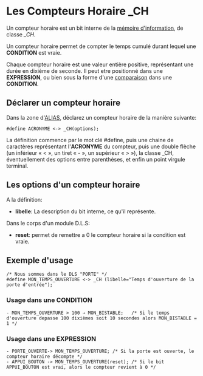 # Les Compteurs Horaire _CH

Un compteur horaire est un bit interne de la [mémoire d'information](dls.md#memoire-dinformations), de classe *_CH*.

Un compteur horaire permet de compter le temps cumulé durant lequel une **CONDITION** est vraie.

Chaque compteur horaire est une valeur entière positive, représentant une durée en dixième de seconde.
Il peut etre positionné dans une **EXPRESSION**, ou bien sous la forme d'une [comparaison](dls_logique.md#les-comparaisons) dans une **CONDITION**.

## Déclarer un compteur horaire

Dans la zone d'[ALIAS](dls_acronyme.md), déclarez un compteur horaire de la manière suivante:

    #define ACRONYME <-> _CH(options);

La définition commence par le mot clé #define, puis une chaine de caractères représentant l'**ACRONYME** du compteur,
puis une double flèche (un inférieur « < », un tiret « - », un supérieur « > »),
la classe _CH, éventuellement des options entre parenthèses, et enfin un point virgule terminal.

## Les options d'un compteur horaire

A la définition:

* **libelle**: La description du bit interne, ce qu'il représente.

Dans le corps d'un module D.L.S:

* **reset**: permet de remettre a 0 le compteur horaire si la condition est vraie.

## Exemple d'usage

    /* Nous sommes dans le DLS "PORTE" */
    #define MON_TEMPS_OUVERTURE <-> _CH (libelle="Temps d'ouverture de la porte d'entrée");

### Usage dans une CONDITION

    - MON_TEMPS_OUVERTURE > 100 → MON_BISTABLE;   /* Si le temps d'ouverture depasse 100 dixièmes soit 10 secondes alors MON_BISTABLE = 1 */

### Usage dans une EXPRESSION

    - PORTE_OUVERTE-> MON_TEMPS_OUVERTURE; /* Si la porte est ouverte, le compteur horaire décompte */
    - APPUI_BOUTON -> MON_TEMPS_OUVERTURE(reset); /* Si le bit APPUI_BOUTON est vrai, alors le compteur revient à 0 */
